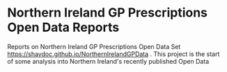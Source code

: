 # Northern Ireland GP Prescriptions Open Data Reports
Reports on Northern Ireland GP Prescriptions Open Data Set
https://shaydoc.github.io/NorthernIrelandGPData .
This project is the start of some analysis into Northern Ireland's recently published Open Data
